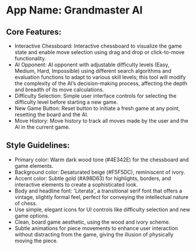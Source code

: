 # **App Name**: Grandmaster AI

## Core Features:

- Interactive Chessboard: Interactive chessboard to visualize the game state and enable move selection using drag and drop or click-to-move functionality.
- AI Opponent: AI opponent with adjustable difficulty levels (Easy, Medium, Hard, Impossible) using different search algorithms and evaluation functions to adapt to various skill levels; this tool will modify the complexity of the AI’s decision-making process, affecting the depth and breadth of its move calculations.
- Difficulty Selection: Simple user interface controls for selecting the difficulty level before starting a new game.
- New Game Button: Reset button to initiate a fresh game at any point, resetting the board and the AI.
- Move History: Move history to track all moves made by the user and the AI in the current game.

## Style Guidelines:

- Primary color: Warm dark wood tone (#4E342E) for the chessboard and game elements.
- Background color: Desaturated beige (#F5F5DC), reminiscent of ivory.
- Accent color: Subtle gold (#A98D63) for highlights, borders, and interactive elements to create a sophisticated look.
- Body and headline font: 'Literata', a transitional serif font that offers a vintage, slightly formal feel, perfect for conveying the intellectual nature of chess.
- Use simple, elegant icons for UI controls like difficulty selection and new game options.
- Clean, board game aesthetic, using the wood and ivory scheme.
- Subtle animations for piece movements to enhance user interaction without distracting from the game, giving the illusion of physically moving the piece.